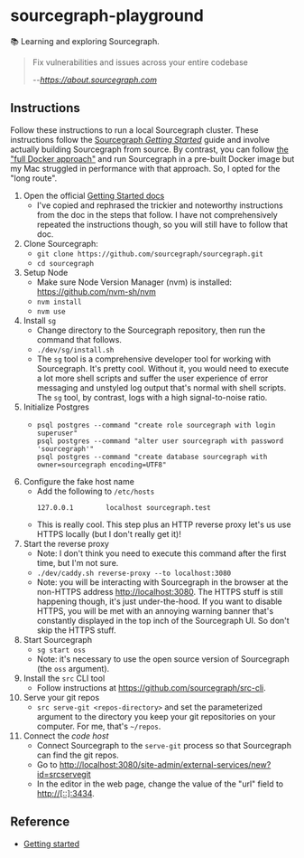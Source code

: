 # sourcegraph-playground

📚 Learning and exploring Sourcegraph.

> Fix vulnerabilities and issues across your entire codebase
>
> --<cite>https://about.sourcegraph.com</cite>

## Instructions

Follow these instructions to run a local Sourcegraph cluster. These instructions follow the [Sourcegraph *Getting Started*](https://github.com/sourcegraph/sourcegraph/tree/main/doc/dev/getting-started)
guide and involve actually building Sourcegraph from source. By contrast, you can follow [the "full Docker approach"](https://about.sourcegraph.com/#get-started)
and run Sourcegraph in a pre-built Docker image but my Mac struggled in performance with that approach. So, I opted for
the "long route".

1. Open the official [Getting Started docs](https://github.com/sourcegraph/sourcegraph/blob/main/doc/dev/getting-started/index.md)
   * I've copied and rephrased the trickier and noteworthy instructions from the doc in the steps that follow. I have
     not comprehensively repeated the instructions though, so you will still have to follow that doc.
2. Clone Sourcegraph:
   * `git clone https://github.com/sourcegraph/sourcegraph.git`
   * `cd sourcegraph`
3. Setup Node
   * Make sure Node Version Manager (nvm) is installed: <https://github.com/nvm-sh/nvm>
   * `nvm install`
   * `nvm use`
4. Install `sg`
   * Change directory to the Sourcegraph repository, then run the command that follows.
   * `./dev/sg/install.sh`
   * The `sg` tool is a comprehensive developer tool for working with Sourcegraph. It's pretty cool. Without it, you
     would need to execute a lot more shell scripts and suffer the user experience of error messaging and unstyled log
     output that's normal with shell scripts. The `sg` tool, by contrast, logs with a high signal-to-noise ratio.
5. Initialize Postgres
   * ```shell
     psql postgres --command "create role sourcegraph with login superuser"
     psql postgres --command "alter user sourcegraph with password 'sourcegraph'"
     psql postgres --command "create database sourcegraph with owner=sourcegraph encoding=UTF8"
     ```
6. Configure the fake host name
   * Add the following to `/etc/hosts`
     ```
     127.0.0.1        localhost sourcegraph.test
     ```
   * This is really cool. This step plus an HTTP reverse proxy let's us use HTTPS locally (but I don't really get it)!
7. Start the reverse proxy
   * Note: I don't think you need to execute this command after the first time, but I'm not sure.
   * `./dev/caddy.sh reverse-proxy --to localhost:3080`
   * Note: you will be interacting with Sourcegraph in the browser at the non-HTTPS address <http://localhost:3080>. The
     HTTPS stuff is still happening though, it's just under-the-hood. If you want to disable HTTPS, you will be met with
     an annoying warning banner that's constantly displayed in the top inch of the Sourcegraph UI. So don't skip the
     HTTPS stuff.
9. Start Sourcegraph
   * `sg start oss`
   * Note: it's necessary to use the open source version of Sourcegraph (the `oss` argument).
10. Install the `src` CLI tool
    * Follow instructions at <https://github.com/sourcegraph/src-cli>.
11. Serve your git repos
     * `src serve-git <repos-directory>` and set the parameterized argument to the directory you
       keep your git repositories on your computer. For me, that's `~/repos`. 
12. Connect the *code host*
     * Connect Sourcegraph to the `serve-git` process so that Sourcegraph can find the git repos.
     * Go to <http://localhost:3080/site-admin/external-services/new?id=srcservegit>
     * In the editor in the web page, change the value of the "url" field to <http://[::]:3434>.

## Reference

* [Getting started](https://about.sourcegraph.com/#get-started)
